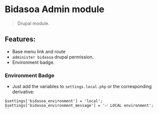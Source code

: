 # Bidasoa Admin module
> Drupal module.


## Features:
- Base menu link and route
- `administer bidasoa` drupal permission.
- Environment badge.


### Environment Badge
- Just add the variables to `settings.local.php` or the corresponding derivative:
```
$settings['bidasoa_environment'] = 'local';
$settings['bidasoa_environment_message'] = '✅ LOCAL environment';
``

